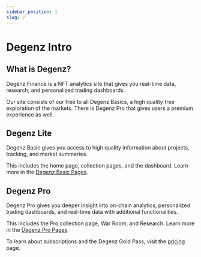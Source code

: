 ```yaml
---
sidebar_position: 1
slug: /
---
```


# Degenz Intro

## What is Degenz?
Degenz.Finance is a NFT analytics site that gives you real-time data, research, and personalized trading dashboards. 

Our site consists of our free to all Degenz Basics, a high quality free
exploration of the markets. There is Degenz Pro that gives users a premium experience
as well.

## Degenz Lite

Degenz Basic gives you access to high quality information about projects, tracking,
and market summaries.

This includes the home page, collection pages, and the dashboard. Learn more 
in the [Degenz Basic Pages](./category/flips-basic---pages).

## Degenz Pro

Degenz Pro gives you deeper insight into on-chain analytics, personalized trading
dashboards, and real-time data with additional functionalities.

This includes the Pro collection page, War Room, and Research. Learn more 
in the [Degenz Pro Pages](./category/flips-pro---pages).

To learn about subscriptions and the Degenz Gold Pass, visit the [pricing](./Pricing) page.